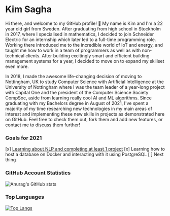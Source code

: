 # **Kim Sagha**


Hi there, and welcome to my GitHub profile! 👋 My name is Kim and I'm a 22 year old girl from Sweden. After graduating from high school in Stockholm in 2017, where I specialised in mathematics, I decided to join Schneider Electric for an internship which later led to a full-time programming role. Working there introduced me to the incredible world of IoT and energy, and taught me how to work in a team of programmers as well as with non-technical clients. After building excitingly smart and efficient building management systems for a year, I decided to move on to expand my skillset even more.

In 2018, I made the awesome life-changing decision of moving to Nottingham, UK to study Computer Science with Artificial Intelligence at the University of Nottingham where I was the team leader of a year-long project with Capital One and the president of the Computer Science Society CompSoc, aside from learning really cool AI and ML algorithms. Since graduating with my Bachelors degree in August of 2021, I've spent a majority of my time researching new technologies in my main areas of interest and implementing these new skills in projects as demonstrated here on GitHub. Feel free to check them out, fork them and add new features, or contact me to discuss them further!

### Goals for 2021
[x] [Learning about NLP and completing at least 1 project](https://github.com/kimsagha/NLP_Sentiment_Analysis)
[x] Learning how to host a database on Docker and interacting with it using PostgreSQL
[ ] Next thing 

### GitHub Account Statistics
![Anurag's GitHub stats](https://github-readme-stats.vercel.app/api?username=kimsagha&hide=issues&show_icons=true&theme=graywhite)

### Top Languages
[![Top Langs](https://github-readme-stats.vercel.app/api/top-langs/?username=kimsagha&layout=compact&title_color=000000)](https://github.com/anuraghazra/github-readme-stats)
<!--
https://github.com/codeSTACKr/codeSTACKr
-->

